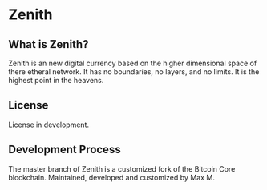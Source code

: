 Zenith
=====================================


What is Zenith?
----------------

Zenith is an new digital currency based on the higher dimensional space of there etheral network. 
It has no boundaries, no layers, and no limits. 
It is the highest point in the heavens. 

License
-------

License in development.

Development Process
-------------------

The master branch of Zenith is a customized fork of the Bitcoin Core blockchain. 
Maintained, developed and customized by Max M.
